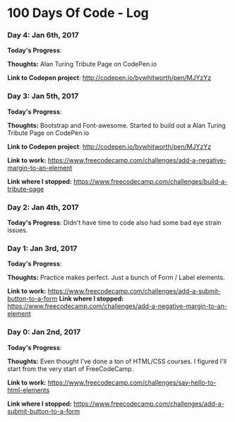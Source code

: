 # 100 Days Of Code - Log


### Day 4: Jan 6th, 2017

**Today's Progress**:

**Thoughts:** Alan Turing Tribute Page on CodePen.io 

**Link to Codepen project**: http://codepen.io/bywhitworth/pen/MJYzYz


### Day 3: Jan 5th, 2017

**Today's Progress**:

**Thoughts:** Bootstrap and Font-awesome. Started to build out a Alan Turing Tribute Page on CodePen.io 

**Link to Codepen project**: http://codepen.io/bywhitworth/pen/MJYzYz

**Link to work:** https://www.freecodecamp.com/challenges/add-a-negative-margin-to-an-element

**Link where I stopped:** https://www.freecodecamp.com/challenges/build-a-tribute-page

### Day 2: Jan 4th, 2017

**Today's Progress**: Didn't have time to code also had some bad eye strain issues. 


### Day 1: Jan 3rd, 2017

**Today's Progress**:

**Thoughts:** Practice makes perfect. Just a bunch of Form / Label elements. 

**Link to work:** https://www.freecodecamp.com/challenges/add-a-submit-button-to-a-form
**Link where I stopped:** https://www.freecodecamp.com/challenges/add-a-negative-margin-to-an-element


### Day 0: Jan 2nd, 2017

**Today's Progress**:

**Thoughts:** Even thought I've done a ton of HTML/CSS courses. I figured I'll start from the very start of FreeCodeCamp. 

**Link to work:** https://www.freecodecamp.com/challenges/say-hello-to-html-elements

**Link where I stopped:** https://www.freecodecamp.com/challenges/add-a-submit-button-to-a-form




